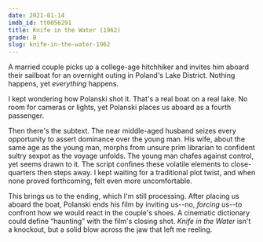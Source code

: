 ```yaml
---
date: 2021-01-14
imdb_id: tt0056291
title: Knife in the Water (1962)
grade: B
slug: knife-in-the-water-1962
---
```


A married couple picks up a college-age hitchhiker and invites him aboard their sailboat for an overnight outing in Poland's Lake District. Nothing happens, yet _everything_ happens.

<!-- end -->

I kept wondering how Polanski shot it. That's a real boat on a real lake. No room for cameras or lights, yet Polanski places us aboard as a fourth passenger.

Then there's the subtext. The near middle-aged husband seizes every opportunity to assert dominance over the young man. His wife, about the same age as the young man, morphs from unsure prim librarian to confident sultry sexpot as the voyage unfolds. The young man chafes against control, yet seems drawn to it. The script confines these volatile elements to close-quarters then steps away. I kept waiting for a traditional plot twist, and when none proved forthcoming, felt even more uncomfortable.

This brings us to the ending, which I'm still processing. After placing us aboard the boat, Polanski ends his film by inviting us--no, _forcing_ us--to confront how we would react in the couple's shoes. A cinematic dictionary could define “haunting” with the film's closing shot. _Knife in the Water_ isn't a knockout, but a solid blow across the jaw that left me reeling.
